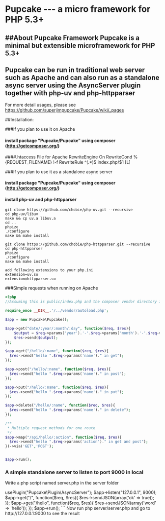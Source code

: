 Pupcake --- a micro framework for PHP 5.3+
=======================================

##About Pupcake Framework
Pupcake is a minimal but extensible microframework for PHP 5.3+
-------------------------------------------------------------------------------------------------------------------------------------------------------------------------------
Pupcake can be run in traditional web server such as Apache and can also run as a standalone async server using the AsyncServer plugin together with php-uv and php-httpparser
----------------------------------------------------------------------------------------------------------------------------------------------------------------------------
For more detail usages, please see https://github.com/superjimpupcake/Pupcake/wiki/_pages

##Installation:

###If you plan to use it on Apache
#### install package "Pupcake/Pupcake" using composer (http://getcomposer.org/)
####.htaccess File for Apache
    RewriteEngine On
    RewriteCond %{REQUEST_FILENAME} !-f
    RewriteRule ^(.*)$ index.php/$1 [L]

###If you plan to use it as a standalone async server
#### install package "Pupcake/Pupcake" using composer (http://getcomposer.org/)
#### install php-uv and php-httpparser
    git clone https://github.com/chobie/php-uv.git --recursive
    cd php-uv/libuv
    make && cp uv.a libuv.a
    cd ..
    phpize
    ./configure
    make && make install

    git clone https://github.com/chobie/php-httpparser.git --recursive
    cd php-httpparser
    phpize
    ./configure
    make && make install

    add following extensions to your php.ini
    extension=uv.so
    extension=httpparser.so


###Simple requests when running on Apache
```php
<?php
//Assuming this is public/index.php and the composer vendor directory is ../vendor

require_once __DIR__.'/../vendor/autoload.php';

$app = new Pupcake\Pupcake();

$app->get("date/:year/:month/:day", function($req, $res){
    $output = $req->params('year').'-'.$req->params('month').'-'.$req->params('day');
    $res->send($output);
});

$app->get("/hello/:name", function($req, $res){
  $res->send("hello ".$req->params('name')." in get");
});

$app->post("/hello/:name", function($req, $res){
  $res->send("hello ".$req->params('name')." in post");
});

$app->put("/hello/:name", function($req, $res){
  $res->send("hello ".$req->params('name')." in put");
});

$app->delete("/hello/:name", function($req, $res){
  $res->send("hello ".$req->params('name')." in delete");
});

/**
 * Multiple request methods for one route
 */
$app->map("/api/hello/:action", function($req, $res){
  $res->send("hello ".$req->params('action')." in get and post");
})->via('GET','POST');


$app->run();
```

### A simple standalone server to listen to port 9000 in local
Write a php script named server.php in the server folder
<?php
//Assuming this is server/server.php and the composer vendor directory is ../vendor
require_once __DIR__.'/../vendor/autoload.php';

$app = new Pupcake\Pupcake();

$app->usePlugin("Pupcake\Plugin\AsyncServer");

$app->listen("127.0.0.1", 9000);

$app->get("/", function($req, $res){
  $res->sendJSON(array('ok' => true));
});

$app->get("/hello", function($req, $res){
  $res->sendJSON(array('word' => 'hello'));
});

$app->run();
```
Now run php server/server.php and go to http://127.0.0.1:9000 to see the result
